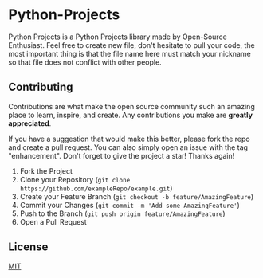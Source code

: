 # Python-Projects
Python Projects is a Python Projects library made by Open-Source Enthusiast. Feel free to create new file, don't hesitate to pull your code, the most important thing is that the file name here must match your nickname so that file does not conflict with other people.

## Contributing
Contributions are what make the open source community such an amazing place to learn, inspire, and create. Any contributions you make are **greatly appreciated**.

If you have a suggestion that would make this better, please fork the repo and create a pull request. You can also simply open an issue with the tag "enhancement".
Don't forget to give the project a star! Thanks again!

1. Fork the Project
2. Clone your Repository (`git clone https://github.com/exampleRepo/example.git`)
3. Create your Feature Branch (`git checkout -b feature/AmazingFeature`)
4. Commit your Changes (`git commit -m 'Add some AmazingFeature'`)
5. Push to the Branch (`git push origin feature/AmazingFeature`)
6. Open a Pull Request

## License
[MIT](https://choosealicense.com/licenses/mit/)
